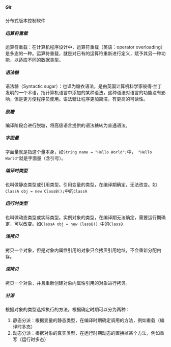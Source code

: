 ##### Git

分布式版本控制软件

##### 运算符重载

运算符重载：在计算机程序设计中，运算符重载（英语：operator overloading）是多态的一种。运算符重载，就是对已有的运算符重新进行定义，赋予其另一种功能，以适应不同的数据类型。

##### 语法糖

语法糖（Syntactic sugar）：也译为糖衣语法，是由英国计算机科学家彼得·兰丁发明的一个术语，指计算机语言中添加的某种语法，这种语法对语言的功能没有影响，但是更方便程序员使用。语法糖让程序更加简洁，有更高的可读性。

##### 脱糖

编译阶段会进行脱糖，将高级语言提供的语法糖转为普通语法。

##### 字面量

字面量就是指这个量本身，如`String name = "Hello World";`中，` "Hello World"`就是字面量（含引号）。

##### 编译时类型

也叫做静态类型或引用类型。引用变量的类型，在编译期确定，无法改变。如`ClassA obj = new ClassB();`中的`ClassA`

##### 运行时类型

也叫做动态类型或实际类型。实例对象的类型，在编译期无法确定，需要运行期确定，可以改变。如`ClassA obj = new ClassB();`中的`ClassB`

##### 浅拷贝

拷贝一个对象，但是对象内属性引用的对象只会拷贝引用地址，不会重新分配内存。

##### 深拷贝

拷贝一个对象，并且重新创建对象内属性引用的对象进行拷贝。

##### 分派

根据对象的类型选择执行的方法。根据确定时期可以分为两种：

1. 静态分派：根据变量的静态类型，在编译时期确定调用的方法，例如重载（编译时多态）
2. 动态分派：根据对象的真实类型，在运行时期动态的置换掉某个方法，例如重写（运行时多态）
